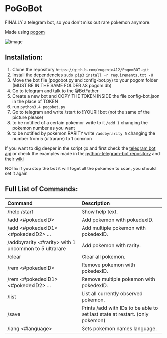 
# PoGoBot

FINALLY a telegram bot, so you don't miss out rare pokemon anymore.

Made using [pogom](https://github.com/favll/pogom)

![image](https://raw.githubusercontent.com/eugenio412/PogomBOT/master/images/pogobot.png)

## Installation:
1. Clone the repository `https://github.com/eugenio412/PogomBOT.git`
2. Install the dependencies `sudo pip3 install -r requirements.txt -U`
3. Move the bot file (pogobot.py and config-bot.py) to your pogom folder (MUST BE IN THE SAME FOLDER AS pogom.db)
4. Go to telegram and talk to the @BotFather
5. Create a new bot and COPY THE TOKEN INSIDE the file config-bot.json in the place of TOKEN
6. run `python3.4 pogobot.py`
7. Go to telegram and write /start to !!YOUR!! bot (not the same of the picture please)
8. to be notified of a certain pokemon write to it `/add 1` changing the pokemon number as you want
9. to be notified by pokemon RARITY write `/addbyrarity 5` changing the number from 5 (ultrarare) to 1 common

If you want to dig deeper in the script go and first check the [telegram bot api](https://core.telegram.org/bots/api)
or check the examples made in the [python-telegram-bot repository](https://github.com/python-telegram-bot/python-telegram-bot/tree/master/examples) and their [wiki](https://github.com/python-telegram-bot/python-telegram-bot/wiki)

NOTE: if you stop the bot it will foget all the pokemon to scan, you should set it again


## Full List of Commands:

| Command                                               | Description                                                                  |
|:----------------------------------------------------- |:---------------------------------------------------------------------------- |
| /help /start                                          | Show help text.                                                              |
| /add <#pokedexID>                                     | Add pokemon with pokedexID.                                                  |
| /add <#pokedexID1> <#pokedexID2> ...                  | Add multiple pokemon with pokedexID.                                         |
| /addbyrarity <#rarity> with 1 uncommon to 5 ultrarare | Add pokemon with rarity.                                                     |
| /clear                                                | Clear all pokemon.                                                           |
| /rem <#pokedexID>                                     | Remove pokemon with pokedexID.                                               |
| /rem <#pokedexID1> <#pokedexID2> ...                  | Remove multiple pokemon with pokedexID.                                      |
| /list                                                 | List all currently observed pokemon.                                         |
| /save                                                 | Prints /add with IDs to be able to set last state at restart. (only pokemon) |
| /lang <#language>                                     | Sets pokemon names language.                                                 |